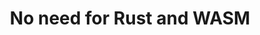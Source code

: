 ---
title: "No need for Rust and WASM"
categories: ["Development"]

link:
    url: "https://mrale.ph/blog/2018/02/03/maybe-you-dont-need-rust-to-speed-up-your-js.html"
    dead: false
    follow: false

tweet: "Good JavaScript can beat or get close to Rust and WASM on execution time."
---